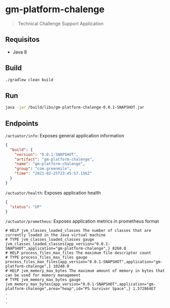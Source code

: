 # gm-platform-chalenge

> Technical Challenge Support Application

## Requisitos

- Java 8

## Build

```sh
./gradlew clean build
```

## Run

```sh
java -jar /build/libs/gm-platform-chalenge-0.0.1-SNAPSHOT.jar
```

## Endpoints

`/actuator/info`: Exposes general application information

```json
{
  "build": {
    "version": "0.0.1-SNAPSHOT",
    "artifact": "gm-platform-chalenge",
    "name": "gm-platform-chalenge",
    "group": "com.greenmile",
    "time": "2021-02-25T23:45:57.156Z"
  }
}
```

`/actuator/health`: Exposes application health

```json
{
  "status": "UP"
}
```

`/actuator/prometheus`: Exposes application metrics in prometheus format

```text
# HELP jvm_classes_loaded_classes The number of classes that are currently loaded in the Java virtual machine
# TYPE jvm_classes_loaded_classes gauge
jvm_classes_loaded_classes{app_version="0.0.1-SNAPSHOT",application="gm-platform-chalenge",} 8260.0
# HELP process_files_max_files The maximum file descriptor count
# TYPE process_files_max_files gauge
process_files_max_files{app_version="0.0.1-SNAPSHOT",application="gm-platform-chalenge",} 10240.0
# HELP jvm_memory_max_bytes The maximum amount of memory in bytes that can be used for memory management
# TYPE jvm_memory_max_bytes gauge
jvm_memory_max_bytes{app_version="0.0.1-SNAPSHOT",application="gm-platform-chalenge",area="heap",id="PS Survivor Space",} 1.572864E7
.
.
.
```